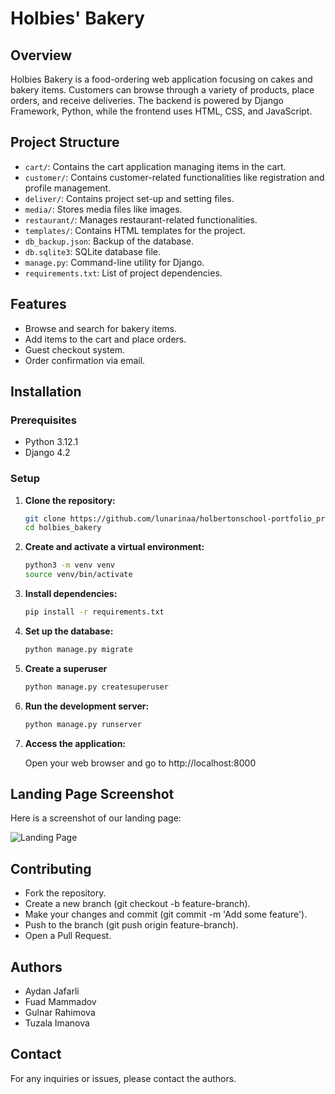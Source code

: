 # Holbies' Bakery

## Overview

Holbies Bakery is a food-ordering web application focusing on cakes and bakery items. Customers can browse through a variety of products, place orders, and receive deliveries. The backend is powered by Django Framework, Python, while the frontend uses HTML, CSS, and JavaScript.

## Project Structure

- `cart/`: Contains the cart application managing items in the cart.
- `customer/`: Contains customer-related functionalities like registration and profile management.
- `deliver/`: Contains project set-up and setting files.
- `media/`: Stores media files like images.
- `restaurant/`: Manages restaurant-related functionalities.
- `templates/`: Contains HTML templates for the project.
- `db_backup.json`: Backup of the database.
- `db.sqlite3`: SQLite database file.
- `manage.py`: Command-line utility for Django.
- `requirements.txt`: List of project dependencies.

## Features

- Browse and search for bakery items.
- Add items to the cart and place orders.
- Guest checkout system.
- Order confirmation via email.

## Installation

### Prerequisites

- Python 3.12.1
- Django 4.2


### Setup

1. **Clone the repository:**
   ```bash
   git clone https://github.com/lunarinaa/holbertonschool-portfolio_project.git
   cd holbies_bakery

2. **Create and activate a virtual environment:**
   ```bash
   python3 -m venv venv
   source venv/bin/activate

3. **Install dependencies:**
   ```bash
   pip install -r requirements.txt

4. **Set up the database:**
   ```bash
   python manage.py migrate

5. **Create a superuser**
   ```bash
   python manage.py createsuperuser

6. **Run the development server:**
   ```bash
   python manage.py runserver

7. **Access the application:**

   Open your web browser and go to http://localhost:8000

## Landing Page Screenshot

Here is a screenshot of our landing page:

![Landing Page](screenshots/landing_page.png)

## Contributing
- Fork the repository.
- Create a new branch (git checkout -b feature-branch).
- Make your changes and commit (git commit -m 'Add some feature').
- Push to the branch (git push origin feature-branch).
- Open a Pull Request.

## Authors 
- Aydan Jafarli
- Fuad Mammadov
- Gulnar Rahimova
- Tuzala Imanova

## Contact

For any inquiries or issues, please contact the authors.




